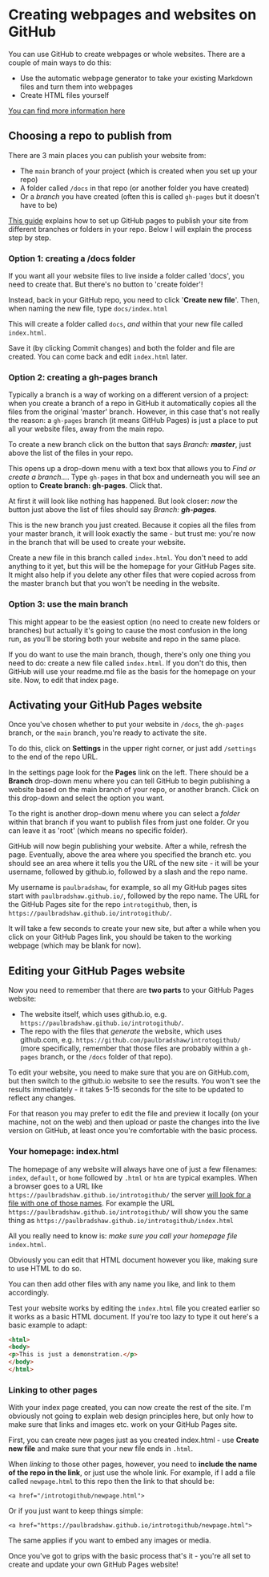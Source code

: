 # Creating webpages and websites on GitHub

You can use GitHub to create webpages or whole websites. There are a couple of main ways to do this:

* Use the automatic webpage generator to take your existing Markdown files and turn them into webpages
* Create HTML files yourself

[You can find more information here](https://docs.github.com/en/pages/quickstart)

## Choosing a repo to publish from

There are 3 main places you can publish your website from:

* The `main` branch of your project (which is created when you set up your repo)
* A folder called `/docs` in that repo (or another folder you have created)
* Or a *branch* you have created (often this is called `gh-pages` but it doesn't have to be)

[This guide](https://help.github.com/articles/configuring-a-publishing-source-for-github-pages/) explains how to set up GitHub pages to publish your site from different branches or folders in your repo. Below I will explain the process step by step.

### Option 1: creating a /docs folder

If you want all your website files to live inside a folder called 'docs', you need to create that. But there's no button to 'create folder'!

Instead, back in your GitHub repo, you need to click '**Create new file**'. Then, when naming the new file, type `docs/index.html`

This will create a folder called `docs`, *and* within that your new file called `index.html`. 

Save it (by clicking Commit changes) and both the folder and file are created. You can come back and edit `index.html` later.

### Option 2: creating a gh-pages branch

Typically a branch is a way of working on a different version of a project: when you create a branch of a repo in GitHub it automatically copies all the files from the original 'master' branch. However, in this case that's not really the reason: a `gh-pages` branch (it means GitHub Pages) is just a place to put all your website files, away from the main repo.

To create a new branch click on the button that says *Branch: **master***, just above the list of the files in your repo.

This opens up a drop-down menu with a text box that allows you to *Find or create a branch...*. Type `gh-pages` in that box and underneath you will see an option to **Create branch: gh-pages**. Click that.

At first it will look like nothing has happened. But look closer: *now* the button just above the list of files should say *Branch: **gh-pages***.

This is the new branch you just created. Because it copies all the files from your master branch, it will look exactly the same - but trust me: you're now in the branch that will be used to create your website.

Create a new file in this branch called `index.html`. You don't need to add anything to it yet, but this will be the homepage for your GitHub Pages site. It might also help if you delete any other files that were copied across from the master branch but that you won't be needing in the website.

### Option 3: use the main branch

This might appear to be the easiest option (no need to create new folders or branches) but actually it's going to cause the most confusion in the long run, as you'll be storing both your website and repo in the same place.

If you do want to use the main branch, though, there's only one thing you need to do: create a new file called `index.html`. If you don't do this, then GitHub will use your readme.md file as the basis for the homepage on your site. Now, to edit that index page.

## Activating your GitHub Pages website

Once you've chosen whether to put your website in `/docs`, the `gh-pages` branch, or the `main` branch, you're ready to activate the site. 

To do this, click on **Settings** in the upper right corner, or just add `/settings` to the end of the repo URL.

In the settings page look for the **Pages** link on the left. There should be a **Branch** drop-down menu where you can tell GitHub to begin publishing a website based on the main branch of your repo, or another branch. Click on this drop-down and select the option you want.

To the right is another drop-down menu where you can select a *folder* within that branch if you want to publish files from just one folder. Or you can leave it as 'root' (which means no specific folder).

GitHub will now begin publishing your website. After a while, refresh the page. Eventually, above the area where you specified the branch etc. you should see an area where it tells you the URL of the new site - it will be your username, followed by github.io, followed by a slash and the repo name.

My username is `paulbradshaw`, for example, so all my GitHub pages sites start with `paulbradshaw.github.io/`, followed by the repo name. The URL for the GitHub Pages site for the repo `introtogithub`, then, is `https://paulbradshaw.github.io/introtogithub/`.

It will take a few seconds to create your new site, but after a while when you click on your GitHub Pages link, you should be taken to the working webpage (which may be blank for now). 

## Editing your GitHub Pages website

Now you need to remember that there are **two parts** to your GitHub Pages website:

* The website itself, which uses github.io, e.g. `https://paulbradshaw.github.io/introtogithub/`.
* The repo with the files that *generate* the website, which uses github.com, e.g. `https://github.com/paulbradshaw/introtogithub/` (more specifically, remember that those files are probably within a `gh-pages` branch, or the `/docs` folder of that repo).

To edit your website, you need to make sure that you are on GitHub.com, but then switch to the github.io website to see the results. You won't see the results immediately - it takes 5-15 seconds for the site to be updated to reflect any changes. 

For that reason you may prefer to edit the file and preview it locally (on your machine, not on the web) and then upload or paste the changes into the live version on GitHub, at least once you're comfortable with the basic process.

### Your homepage: index.html

The homepage of any website will always have one of just a few filenames: `index`, `default`, or `home` followed by `.html` or `htm` are typical examples. When a browser goes to a URL like `https://paulbradshaw.github.io/introtogithub/` the server [will look for a file with one of those names](https://uk.godaddy.com/help/what-file-displays-when-someone-browses-to-my-domain-name-60). For example the URL `https://paulbradshaw.github.io/introtogithub/` will show you the same thing as `https://paulbradshaw.github.io/introtogithub/index.html`

All you really need to know is: *make sure you call your homepage file* `index.html`. 

Obviously you can edit that HTML document however you like, making sure to use HTML to do so.

You can then add other files with any name you like, and link to them accordingly.

Test your website works by editing the `index.html` file you created earlier so it works as a basic HTML document. If you're too lazy to type it out here's a basic example to adapt:

```html
<html>
<body>
<p>This is just a demonstration.</p>
</body>
</html>
```

### Linking to other pages

With your index page created, you can now create the rest of the site. I'm obviously not going to explain web design principles here, but only how to make sure that links and images etc. work on your GitHub Pages site.

First, you can create new pages just as you created index.html - use **Create new file** and make sure that your new file ends in `.html`. 

When *linking* to those other pages, however, you need to **include the name of the repo in the link**, or just use the whole link. For example, if I add a file called `newpage.html` to this repo then the link to that should be:

`<a href="/introtogithub/newpage.html">`

Or if you just want to keep things simple:

`<a href="https://paulbradshaw.github.io/introtogithub/newpage.html">`

The same applies if you want to embed any images or media.

Once you've got to grips with the basic process that's it - you're all set to create and update your own GitHub Pages website!
